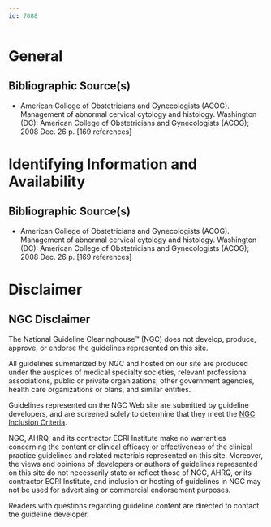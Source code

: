 ```yaml
---
id: 7088
---
```


# General

## Bibliographic Source(s)

- American College of Obstetricians and Gynecologists (ACOG). Management of abnormal cervical cytology and histology. Washington (DC): American College of Obstetricians and Gynecologists (ACOG); 2008 Dec. 26 p. [169 references]

# Identifying Information and Availability

## Bibliographic Source(s)

- American College of Obstetricians and Gynecologists (ACOG). Management of abnormal cervical cytology and histology. Washington (DC): American College of Obstetricians and Gynecologists (ACOG); 2008 Dec. 26 p. [169 references]

# Disclaimer

## NGC Disclaimer

The National Guideline Clearinghouse™ (NGC) does not develop, produce, approve, or endorse the guidelines represented on this site.

All guidelines summarized by NGC and hosted on our site are produced under the auspices of medical specialty societies, relevant professional associations, public or private organizations, other government agencies, health care organizations or plans, and similar entities.

Guidelines represented on the NGC Web site are submitted by guideline developers, and are screened solely to determine that they meet the [NGC Inclusion Criteria](/help-and-about/summaries/inclusion-criteria).

NGC, AHRQ, and its contractor ECRI Institute make no warranties concerning the content or clinical efficacy or effectiveness of the clinical practice guidelines and related materials represented on this site. Moreover, the views and opinions of developers or authors of guidelines represented on this site do not necessarily state or reflect those of NGC, AHRQ, or its contractor ECRI Institute, and inclusion or hosting of guidelines in NGC may not be used for advertising or commercial endorsement purposes.

Readers with questions regarding guideline content are directed to contact the guideline developer.

